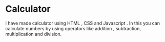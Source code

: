 # Calculator
I have made calculator using HTML , CSS and Javascript . In this you can calculate numbers by using operators like addition , subtraction, multiplication and division.
